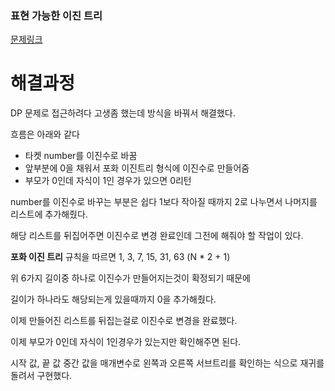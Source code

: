### 표현 가능한 이진 트리

[문제링크](https://school.programmers.co.kr/learn/courses/30/lessons/150367)

# 해결과정

DP 문제로 접근하려다 고생좀 했는데 방식을 바꿔서 해결했다.

흐름은 아래와 같다

- 타켓 number를 이진수로 바꿈
- 앞부분에 0을 채워서 포화 이진트리 형식에 이진수로 만들어줌
- 부모가 0인데 자식이 1인 경우가 있으면 0리턴

number를 이진수로 바꾸는 부분은 쉽다 1보다 작아질 때까지 2로 나누면서 나머지를 리스트에 추가해줬다.

해당 리스트를 뒤집어주면 이진수로 변경 완료인데 그전에 해줘야 할 작업이 있다.

**포화 이진 트리** 규칙을 따르면 1, 3, 7, 15, 31, 63 (N * 2 + 1)

위 6가지 길이중 하나로 이진수가 만들어지는것이 확정되기 때문에

길이가 하나라도 해당되는게 있을때까지 0을 추가해줬다.

이제 만들어진 리스트를 뒤집는걸로 이진수로 변경을 완료했다.

이제 부모가 0인데 자식이 1인경우가 있는지만 확인해주면 된다.

시작 값, 끝 값 중간 값을 매개변수로 왼쪽과 오른쪽 서브트리를 확인하는 식으로 재귀를 돌려서 구현했다.